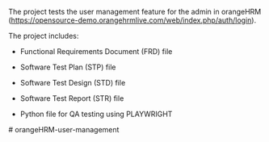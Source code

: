 
The project tests the user management feature for the admin in orangeHRM (https://opensource-demo.orangehrmlive.com/web/index.php/auth/login).

The project includes:

  - Functional Requirements Document (FRD) file
  
  - Software Test Plan (STP) file
  
  - Software Test Design (STD) file
    
  - Software Test Report (STR) file
    
  - Python file for QA testing using PLAYWRIGHT
    
#   o r a n g e H R M - u s e r - m a n a g e m e n t 
 
 

